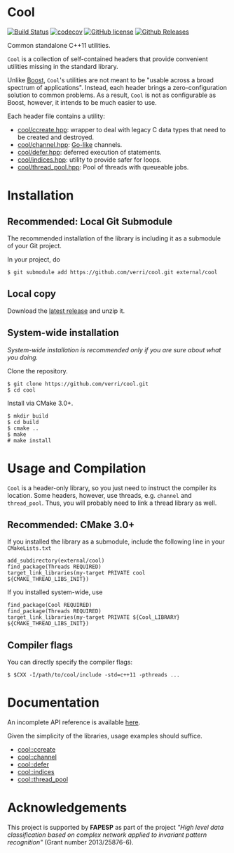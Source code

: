 # Cool

[![Build Status](https://travis-ci.org/verri/cool.svg?branch=master)](https://travis-ci.org/verri/cool)
[![codecov](https://codecov.io/gh/verri/cool/branch/master/graph/badge.svg)](https://codecov.io/gh/verri/cool)
[![GitHub license](https://img.shields.io/badge/license-Zlib-blue.svg)](https://raw.githubusercontent.com/verri/cool/master/license.txt)
[![Github Releases](https://img.shields.io/github/release/verri/cool.svg)](https://github.com/verri/cool/releases)

Common standalone C++11 utilities.

`Cool` is a collection of self-contained headers that provide convenient
utilities missing in the standard library.

Unlike [Boost](http://www.boost.org), `Cool`'s utilities are not meant to
be "usable across a broad spectrum of applications".  Instead, each
header brings a zero-configuration solution to common problems.  As a result,
`Cool` is not as configurable as Boost, however, it intends to be much easier
to use.

Each header file contains a utility:
- [cool/ccreate.hpp](https://github.com/verri/cool/blob/master/include/cool/ccreate.hpp):
    wrapper to deal with legacy C data types that need to be created and destroyed.
- [cool/channel.hpp](https://github.com/verri/cool/blob/master/include/cool/channel.hpp):
    [Go-like](https://gobyexample.com/channels) channels.
- [cool/defer.hpp](https://github.com/verri/cool/blob/master/include/cool/defer.hpp):
    deferred execution of statements.
- [cool/indices.hpp](https://github.com/verri/cool/blob/master/include/cool/indices.hpp):
    utility to provide safer for loops.
- [cool/thread_pool.hpp](https://github.com/verri/cool/blob/master/include/cool/thread_pool.hpp):
    Pool of threads with queueable jobs.

# Installation

## Recommended: Local Git Submodule

The recommended installation of the library is including it as a submodule of your Git project.

In your project, do
```
$ git submodule add https://github.com/verri/cool.git external/cool
```

## Local copy

Download the [latest release](https://github.com/verri/cool/releases) and unzip it.

## System-wide installation

*System-wide installation is recommended only if you are sure about what you doing.*

Clone the repository.
```
$ git clone https://github.com/verri/cool.git
$ cd cool
```

Install via CMake 3.0+.
```
$ mkdir build
$ cd build
$ cmake ..
$ make
# make install
```

# Usage and Compilation

`Cool` is a header-only library, so you just need to instruct the compiler its location.
Some headers, however, use threads, e.g. `channel` and `thread_pool`.
Thus, you will probably need to link a thread library as well.

## Recommended: CMake 3.0+

If you installed the library as a submodule, include the following line in your `CMakeLists.txt`
```
add_subdirectory(external/cool)
find_package(Threads REQUIRED)
target_link_libraries(my-target PRIVATE cool ${CMAKE_THREAD_LIBS_INIT})
```

If you installed system-wide, use
```
find_package(Cool REQUIRED)
find_package(Threads REQUIRED)
target_link_libraries(my-target PRIVATE ${Cool_LIBRARY} ${CMAKE_THREAD_LIBS_INIT})
```

## Compiler flags

You can directly specify the compiler flags:
```
$ $CXX -I/path/to/cool/include -std=c++11 -pthreads ...
```

# Documentation

An incomplete API reference is available [here](https://verri.github.io/cool/).

Given the simplicity of the libraries, usage examples should suffice.
- [cool::ccreate](https://github.com/verri/cool/blob/master/test/ccreate.cpp)
- [cool::channel](https://github.com/verri/cool/blob/master/test/channel.cpp)
- [cool::defer](https://github.com/verri/cool/blob/master/test/defer.cpp)
- [cool::indices](https://github.com/verri/cool/blob/master/test/indices.cpp)
- [cool::thread_pool](https://github.com/verri/cool/blob/master/test/thread_pool.cpp)

# Acknowledgements

This project is supported by **FAPESP** as part of the project *"High level data
classification based on complex network applied to invariant pattern recognition"*
(Grant number 2013/25876-6).
